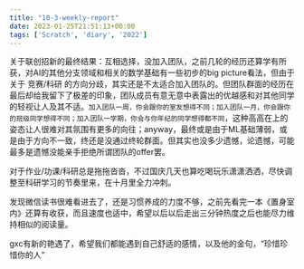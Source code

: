 ```yaml
---
title: "10-3-weekly-report"
date: 2023-01-25T21:51:13+00:00
tags: ['Scratch', 'diary', '2022']
---
```

关于联创招新的最终结果：互相选择，没加入团队，之前几轮的经历还算学有所获，对AI的其他分支领域和相关的数学基础有一些初步的big picture看法，但由于关于 竞赛/科研 的方向分歧，其实还是不太适合加入团队的。但团队群面的经历在最后却给我留下了极差的印象，团队成员有意无意中表露出的优越感和对其他同学的轻视让人及其不适。`加入团队一周，你会跟你的室友想得不同；加入团队一月，你会跟你的班级同学想得不同；加入团队一学期，你会与你年纪的同学想得都不同`，这种高高在上的姿态让人很难对其氛围有更多的向往；anyway，最终或是由于ML基础薄弱，或是由于方向不一致，终还是没通过终轮群面。但其实也没多少遗憾，论遗憾，可能最多是遗憾没能亲手拒绝所谓团队的offer罢。

对于作业/功课/科研总是拖拖沓沓，不过国庆几天也算吃喝玩乐潇潇洒洒，尽快调整至科研学习的节奏里来，在十月里全力冲刺。

发现微信读书很难看进去了，还是习惯养成的力度不够，之前先看完一本《置身室内》还算有收获，而且速度也适中，希望以后以后走出三分钟热度之后也能尽力维持相似的阅读量。

gxc有新的艳遇了，希望我们都能遇到自己舒适的感情，以及他的金句，“珍惜珍惜你的人”

